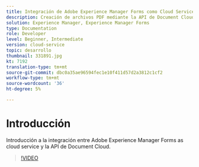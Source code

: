 ```yaml
---
title: Integración de Adobe Experience Manager Forms como Cloud Service con Document Cloud
description: Creación de archivos PDF mediante la API de Document Cloud
solution: Experience Manager, Experience Manager Forms
type: Documentation
role: Developer
level: Beginner, Intermediate
version: cloud-service
topic: desarrollo
thumbnail: 331891.jpg
kt: 7192
translation-type: tm+mt
source-git-commit: dbc0a35ae96594fec1e10f411d57d2a3812c1cf2
workflow-type: tm+mt
source-wordcount: '36'
ht-degree: 5%

---
```


# Introducción

Introducción a la integración entre Adobe Experience Manager Forms as cloud service y la API de Document Cloud.

>[!VIDEO](https://video.tv.adobe.com/v/331891/?quality=12&learn=on)
